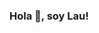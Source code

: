 ### Hola 👋, soy Lau!

<!--
**Gordin-Flona/Gordin-Flona** is a ✨ _special_ ✨ repository because its `README.md` (this file) appears on your GitHub profile.

Here are some ideas to get you started:

- 🔭 Actualmente me desempeño como HR Data Analyst en el Registro Nacional de las Personas.
- 🌱 Soy una entusiasta amateur de PYTHON.
- 🤔 I’m l![descarga](https://user-images.githubusercontent.com/83974987/117708445-31048780-b1a6-11eb-9f65-cff455727d62.png)

- 👯 Me interesa poder desarrollarme profesionalmente como Data Developer en instituciones u organizaciones que manejen grandes volumenes de datos.
- 💬 En esta cuenta ire subiendo distintos proyectos y trabajos realizados a lo largo de mi formacion academica y profesional en la materia.

- ⚡ Lenguajes y Herramientas:
- ![descarga (1)](https://user-images.githubusercontent.com/83974987/117709130-f4855b80-b1a6-11eb-8830-177d220c2681.png)![images](https://user-images.githubusercontent.com/83974987/117709198-05ce6800-b1a7-11eb-82e0-471c6d5afd5f.jpg)
- ![Uploading images.jpg…]()
![images](https://user-images.githubusercontent.com/83974987/117709207-0961ef00-b1a7-11eb-8be8-b978cdfe787a.png)
![images (1)](https://user-images.githubusercontent.com/83974987/117709220-0cf57600-b1a7-11eb-83d1-1dc21cb68042.png)
![descarga (2)](https://user-images.githubusercontent.com/83974987/117709230-0ff06680-b1a7-11eb-8775-5c6cd545c3df.png)
![descarga](https://user-images.githubusercontent.com/83974987/117709235-11ba2a00-b1a7-11eb-8e79-43b12d42a042.jpg)
-->
